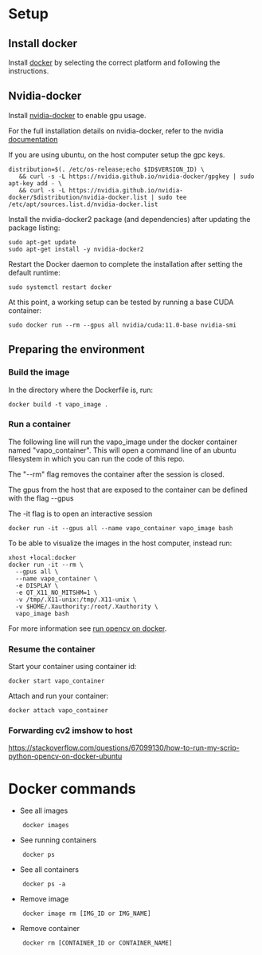 # Setup
## Install docker

Install [docker](https://docs.docker.com/engine/install/) by selecting the correct platform and following the instructions.

## Nvidia-docker

Install [nvidia-docker](https://docs.nvidia.com/datacenter/cloud-native/container-toolkit/install-guide.html) to enable gpu usage.

For the full installation details on nvidia-docker, refer to the nvidia [documentation](https://docs.nvidia.com/datacenter/cloud-native/container-toolkit/install-guide.html)

If you are using ubuntu, on the host computer setup the gpc keys.
```
distribution=$(. /etc/os-release;echo $ID$VERSION_ID) \
   && curl -s -L https://nvidia.github.io/nvidia-docker/gpgkey | sudo apt-key add - \
   && curl -s -L https://nvidia.github.io/nvidia-docker/$distribution/nvidia-docker.list | sudo tee /etc/apt/sources.list.d/nvidia-docker.list
```

Install the nvidia-docker2 package (and dependencies) after updating the package listing:
```
sudo apt-get update
sudo apt-get install -y nvidia-docker2
```

Restart the Docker daemon to complete the installation after setting the default runtime:
```
sudo systemctl restart docker
```

At this point, a working setup can be tested by running a base CUDA container:
```
sudo docker run --rm --gpus all nvidia/cuda:11.0-base nvidia-smi
```

## Preparing the environment

### Build the image
In the directory where the Dockerfile is, run:
```
docker build -t vapo_image .
```

### Run a container

The following line will run the vapo_image under the docker container named "vapo_container". This will open a command line of an ubuntu filesystem in which you can run the code of this repo.

The "--rm" flag removes the container after the session is closed.

The gpus from the host that are exposed to the container can be defined with the flag --gpus

The -it flag is to open an interactive session

```
docker run -it --gpus all --name vapo_container vapo_image bash
```

To be able to visualize the images in the host computer, instead run:
```
xhost +local:docker
docker run -it --rm \
  --gpus all \
  --name vapo_container \
  -e DISPLAY \
  -e QT_X11_NO_MITSHM=1 \
  -v /tmp/.X11-unix:/tmp/.X11-unix \
  -v $HOME/.Xauthority:/root/.Xauthority \
  vapo_image bash
```
For more information see [run opencv on docker](https://stackoverflow.com/questions/67099130/how-to-run-my-scrip-python-opencv-on-docker-ubuntu).

###  Resume the container
Start your container using container id:
```
docker start vapo_container
```

Attach and run your container:
```
docker attach vapo_container
```

### Forwarding cv2 imshow to host

https://stackoverflow.com/questions/67099130/how-to-run-my-scrip-python-opencv-on-docker-ubuntu


# Docker commands
- See all images
```
    docker images
```

- See running containers
```
    docker ps
```

- See all containers
```
    docker ps -a
```

- Remove image
```
    docker image rm [IMG_ID or IMG_NAME]
```

- Remove container
```
    docker rm [CONTAINER_ID or CONTAINER_NAME]
```
